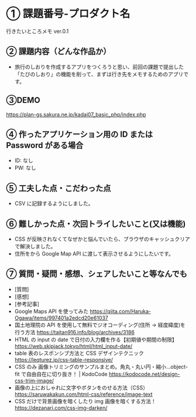 # ① 課題番号-プロダクト名

行きたいところメモ ver.0.1

## ② 課題内容（どんな作品か）

- 旅行のしおりを作成するアプリをつくろうと思い、前回の課題で提出した「たびのしおり」の機能を削って、まずは行き先をメモするためのアプリです。

## ③DEMO

https://plan-gs.sakura.ne.jp/kadai07_basic_php/index.php

## ④ 作ったアプリケーション用の ID または Password がある場合

- ID: なし
- PW: なし

## ⑤ 工夫した点・こだわった点

- CSV に記録するようにしました。

## ⑥ 難しかった点・次回トライしたいこと(又は機能)

- CSS が反映されなくてなぜかと悩んでいたら、ブラウザのキャッシュクリアで解決しました。
- 住所をから Google Map API に渡して表示させるようにしたいです。

## ⑦ 質問・疑問・感想、シェアしたいこと等なんでも

- [質問]
- [感想]
- [参考記事]
- Google Maps API を使ってみた https://qiita.com/Haruka-Ogawa/items/997401a2edcd20e61037
- 国土地理院の API を使用して無料でジオコーディング(住所 → 経度緯度)を行う方法 https://taitan916.info/blog/archives/3186
- HTML の input の date で日付の入力欄を作る【初期値や期間の制限】 https://web.skipjack.tokyo/html/html_input-date/
- table 表のレスポンシブ方法と CSS デザインテクニック https://leqturez.jp/css-table-responsive/
- CSS のみ 画像トリミングのサンプルまとめ。角丸・丸い円・縮小…object-fit で自由自在に切り抜き！ | KodoCode https://kodocode.net/design-css-trim-image/
- 画像の上におしゃれに文字やボタンをのせる方法（CSS） https://saruwakakun.com/html-css/reference/image-text
- CSS だけで背景画像を暗くしたり img 画像を暗くする方法！ https://dezanari.com/css-img-darken/
